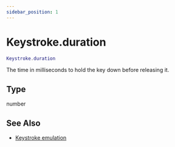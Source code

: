 ```yaml
---
sidebar_position: 1
---
```


# Keystroke.duration
```lua
Keystroke.duration
```
The time in milliseconds to hold the key down before releasing it.


## Type
number

## See Also
- [Keystroke emulation](/guide/input_emulation/#keystroke-emulation)
